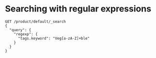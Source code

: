 # Searching with regular expressions

```
GET /product/default/_search
{
  "query": {
    "regexp": {
      "tags.keyword": "Veg[a-zA-Z]+ble"
    }
  }
}
```